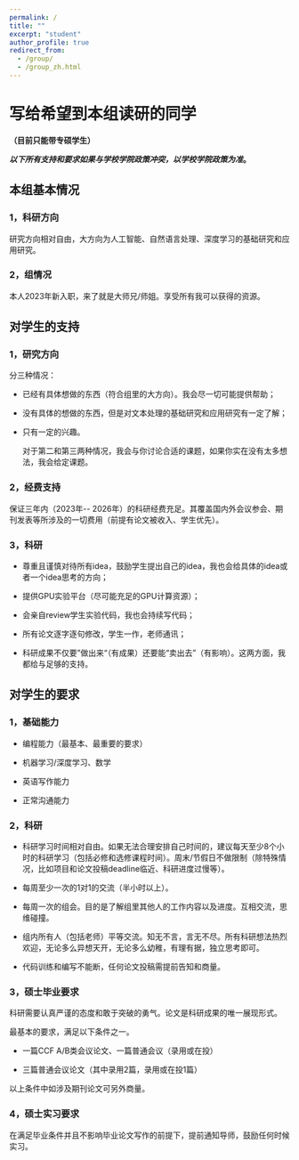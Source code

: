 ```yaml
---
permalink: /
title: ""
excerpt: "student"
author_profile: true
redirect_from: 
  - /group/
  - /group_zh.html
---
```

# 写给希望到本组读研的同学

**（目前只能带专硕学生）**

***以下所有支持和要求如果与学校学院政策冲突，以学校学院政策为准*。**

## 本组基本情况

### 1，科研方向

研究方向相对自由，大方向为人工智能、自然语言处理、深度学习的基础研究和应用研究。

### 2，组情况

本人2023年新入职，来了就是大师兄/师姐。享受所有我可以获得的资源。

## 对学生的支持

### 1，研究方向

分三种情况：

- 已经有具体想做的东西（符合组里的大方向）。我会尽一切可能提供帮助；
  
- 没有具体的想做的东西，但是对文本处理的基础研究和应用研究有一定了解；
  
- 只有一定的兴趣。
  
  对于第二和第三两种情况，我会与你讨论合适的课题，如果你实在没有太多想法，我会给定课题。
  

### 2，经费支持

保证三年内（2023年-- 2026年）的科研经费充足。其覆盖国内外会议参会、期刊发表等所涉及的一切费用（前提有论文被收入、学生优先）。

### 3，科研

- 尊重且谨慎对待所有idea，鼓励学生提出自己的idea，我也会给具体的idea或者一个idea思考的方向；
  
- 提供GPU实验平台（尽可能充足的GPU计算资源）；
  
- 会亲自review学生实验代码，我也会持续写代码；
  
- 所有论文逐字逐句修改，学生一作，老师通讯；
  
- 科研成果不仅要”做出来“（有成果）还要能“卖出去”（有影响）。这两方面，我都给与足够的支持。
  

## 对学生的要求

### 1，基础能力

- 编程能力（最基本、最重要的要求）
  
- 机器学习/深度学习、数学
  
- 英语写作能力
  
- 正常沟通能力
  

### 2，科研

- 科研学习时间相对自由。如果无法合理安排自己时间的，建议每天至少8个小时的科研学习（包括必修和选修课程时间）。周末/节假日不做限制（除特殊情况，比如项目和论文投稿deadline临近、科研进度过慢等）。
  
- 每周至少一次的1对1的交流（半小时以上）。
  
- 每周一次的组会。目的是了解组里其他人的工作内容以及进度。互相交流，思维碰撞。
  
- 组内所有人（包括老师）平等交流。知无不言，言无不尽。所有科研想法热烈欢迎，无论多么异想天开，无论多么幼稚，有理有据，独立思考即可。
  
- 代码训练和编写不能断，任何论文投稿需提前告知和商量。
  

### 3，硕士毕业要求

科研需要认真严谨的态度和敢于突破的勇气。论文是科研成果的唯一展现形式。

最基本的要求，满足以下条件之一。

- 一篇CCF A/B类会议论文、一篇普通会议（录用或在投）
  
- 三篇普通会议论文（其中录用2篇，录用或在投1篇）
  

以上条件中如涉及期刊论文可另外商量。

### 4，硕士实习要求

在满足毕业条件并且不影响毕业论文写作的前提下，提前通知导师，鼓励任何时候实习。
